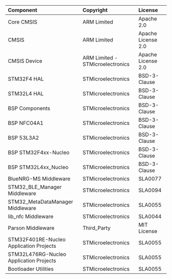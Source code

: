 | Component                                			| Copyright            | License   |
|:---------                                			|:-------              |:----------|
| Core CMSIS                               			| ARM Limited          | Apache 2.0 |
| CMSIS                                    			| ARM Limited          | Apache License 2.0 |
| CMSIS Device                             			| ARM Limited - STMicroelectronics   | Apache License 2.0 |
| STM32F4 HAL                              			| STMicroelectronics   | BSD-3-Clause |
| STM32L4 HAL                              			| STMicroelectronics   | BSD-3-Clause |
| BSP Components                           			| STMicroelectronics   | BSD-3-Clause |
| BSP NFC04A1                            			| STMicroelectronics   | BSD-3-Clause |
| BSP 53L3A2                             			| STMicroelectronics   | BSD-3-Clause |
| BSP STM32F4xx-Nucleo                     			| STMicroelectronics   | BSD-3-Clause |
| BSP STM32L4xx_Nucleo                     			| STMicroelectronics   | BSD-3-Clause |
| BlueNRG-MS Middleware                    			| STMicroelectronics   | SLA0077 |
| STM32_BLE_Manager Middleware             			| STMicroelectronics   | SLA0094 |
| STM32_MetaDataManager Middleware         			| STMicroelectronics   | SLA0055 |
| lib_nfc Middleware         						| STMicroelectronics   | SLA0044 |
| Parson Middleware                        			| Third_Party          | MIT License |
| STM32F401RE-Nucleo Application Projects  			| STMicroelectronics   | SLA0055 |
| STM32L476RG-Nucleo Application Projects  			| STMicroelectronics   | SLA0055 |
| Bootloader Utilities								| STMicroelectronics   | SLA0055 | 

